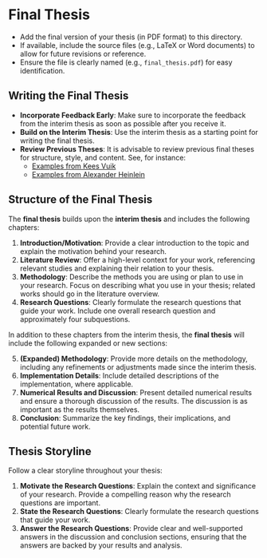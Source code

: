 # Final Thesis

- Add the final version of your thesis (in PDF format) to this directory.
- If available, include the source files (e.g., LaTeX or Word documents) to allow for future revisions or reference.
- Ensure the file is clearly named (e.g., `final_thesis.pdf`) for easy identification.

## Writing the Final Thesis
- **Incorporate Feedback Early**: Make sure to incorporate the feedback from the interim thesis as soon as possible after you receive it.
- **Build on the Interim Thesis**: Use the interim thesis as a starting point for writing the final thesis.
- **Review Previous Theses**: It is advisable to review previous final theses for structure, style, and content. See, for instance:
  - [Examples from Kees Vuik](https://diamhomes.ewi.tudelft.nl/~kvuik/afstudeer_eng.html)
  - [Examples from Alexander Heinlein](https://searhein.github.io/master_thesis_projects/)

## Structure of the Final Thesis

The **final thesis** builds upon the **interim thesis** and includes the following chapters:

1. **Introduction/Motivation**: Provide a clear introduction to the topic and explain the motivation behind your research.
2. **Literature Review**: Offer a high-level context for your work, referencing relevant studies and explaining their relation to your thesis.
3. **Methodology**: Describe the methods you are using or plan to use in your research. Focus on describing what you use in your thesis; related works should go in the literature overview.
4. **Research Questions**: Clearly formulate the research questions that guide your work. Include one overall research question and approximately four subquestions.

In addition to these chapters from the interim thesis, the **final thesis** will include the following expanded or new sections:

5. **(Expanded) Methodology**: Provide more details on the methodology, including any refinements or adjustments made since the interim thesis.
6. **Implementation Details**: Include detailed descriptions of the implementation, where applicable.
7. **Numerical Results and Discussion**: Present detailed numerical results and ensure a thorough discussion of the results. The discussion is as important as the results themselves.
8. **Conclusion**: Summarize the key findings, their implications, and potential future work.

## Thesis Storyline

Follow a clear storyline throughout your thesis:

1. **Motivate the Research Questions**: Explain the context and significance of your research. Provide a compelling reason why the research questions are important.
2. **State the Research Questions**: Clearly formulate the research questions that guide your work.
3. **Answer the Research Questions**: Provide clear and well-supported answers in the discussion and conclusion sections, ensuring that the answers are backed by your results and analysis.
